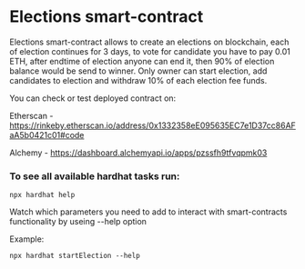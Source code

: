 # Elections smart-contract

Elections smart-contract allows to create an elections on blockchain, each of election continues for 3 days, to vote for candidate you have to pay 0.01 ETH, after endtime of election anyone can end it, then 90% of election balance would be send to winner.
Only owner can start election, add candidates to election and withdraw 10% of each election fee funds.

You can check or test deployed contract on:

Etherscan - https://rinkeby.etherscan.io/address/0x1332358eE095635EC7e1D37cc86AFaA5b0421c01#code

Alchemy - https://dashboard.alchemyapi.io/apps/pzssfh9tfvqpmk03


### To see all available hardhat tasks run:

```
npx hardhat help

```

Watch which parameters you need to add to interact with smart-contracts functionality by useing --help option

Example:

```
npx hardhat startElection --help

```

